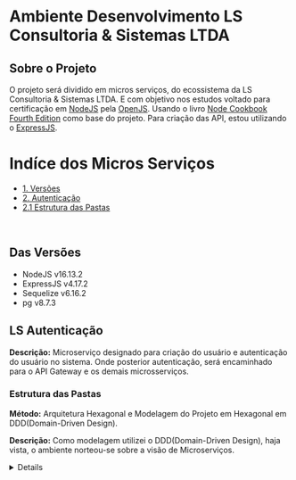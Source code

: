 # Ambiente Desenvolvimento LS Consultoria & Sistemas LTDA

## Sobre o Projeto
O projeto será dividido em micros serviços, do ecossistema da LS Consultoria & Sistemas LTDA. E com objetivo nos estudos voltado para certificação em <a href="https://nodejs.org/en/">NodeJS</a> pela <a href="https://openjsf.org/">OpenJS</a>. Usando o livro <a href="https://www.amazon.com.br/Node-Cookbook-techniques-server-side-development/dp/1838558756/ref=pd_sbs_1/132-0370762-0926454?pd_rd_w=PvIS3&pf_rd_p=1eb83ecb-3d38-4c15-9700-c733345d3c82&pf_rd_r=QVTVCDNX59SAAVQ42NH0&pd_rd_r=62586d9e-c82f-4315-a076-ecf77179440a&pd_rd_wg=VrfZh&pd_rd_i=1838558756&psc=1">Node Cookbook Fourth Edition</a> como base do projeto. 
Para criação das API, estou utilizando o <a href="https://expressjs.com/pt-br/">ExpressJS</a>.

# Indíce dos Micros Serviços
* [1. Versões](#das-vers%C3%B5es)
* [2. Autenticação](#ls-autentica%C3%A7%C3%A3o)
* [2.1 Estrutura das Pastas](#estrutura-das-pastas)

<br>

## Das Versões

- NodeJS v16.13.2
- ExpressJS v4.17.2
- Sequelize v6.16.2
- pg v8.7.3

## LS Autenticação
**Descrição:** Microserviço designado para criação do usuário e autenticação do usuário no sistema. Onde posterior autenticação, será encaminhado para o API Gateway e os demais microsserviços.

### Estrutura das Pastas

**Método:** Arquitetura Hexagonal e Modelagem do Projeto em Hexagonal em DDD(Domain-Driven Design).

**Descrição:** Como modelagem utilizei o DDD(Domain-Driven Design), haja vista, o ambiente norteou-se sobre a visão de Microserviços.

<details>
<sumary>**Modelagem DDD(Domain-Driven Design)**</sumary>
<br><br>
Domain-Driven Design é um conjunto de princípios para projeto de Software, a intenção é desenvolver um software, cuja o seu desenho, esteja diretamente centrado na regra de negócio.
O Microserviço ls-auth tem como objeto central, a gestão do usuário, tendo como princípios: 
- Cadastro do Usuário e Senha
- Criptografia da Senha
- Criação do Hashid
<br><br>
<sumary>**Sobre o Hexagonal**</sumary>
<br><br>
Com o intuito de dividir a aplicação em camadas de acordos com suas responsbilidades e focando sempre na camada de regra de negócios, onde estará toda nossa regra de negócio. Partindo do princípio da "Clean Architecture" divimos o projeto em grupos principais: 
- Domínio(Regra de Negócio);
- Infraestrutura(Ambiente de Dados);
- Interface(Ambiente de Rotas e Entradas de "Request");
- Controllers(Ambiente de Análise de Contrato de Responsabilidades);
<br><br>
</details>